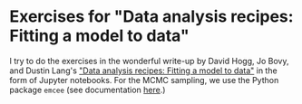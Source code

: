 # Exercises for "Data analysis recipes: Fitting a model to data"
I try to do the exercises in the wonderful write-up by David Hogg, Jo Bovy, and Dustin Lang's ["Data analysis recipes: Fitting a model to data"](http://arxiv.org/abs/1008.4686) in the form of Jupyter notebooks. For the MCMC sampling, we use the Python package `emcee` (see documentation [here](https://emcee.readthedocs.io/).)